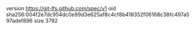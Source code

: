 version https://git-lfs.github.com/spec/v1
oid sha256:004f2e7dc954dc0e99d3e625af8c4cf8b418352f06168c38fc497a597adef896
size 3792
